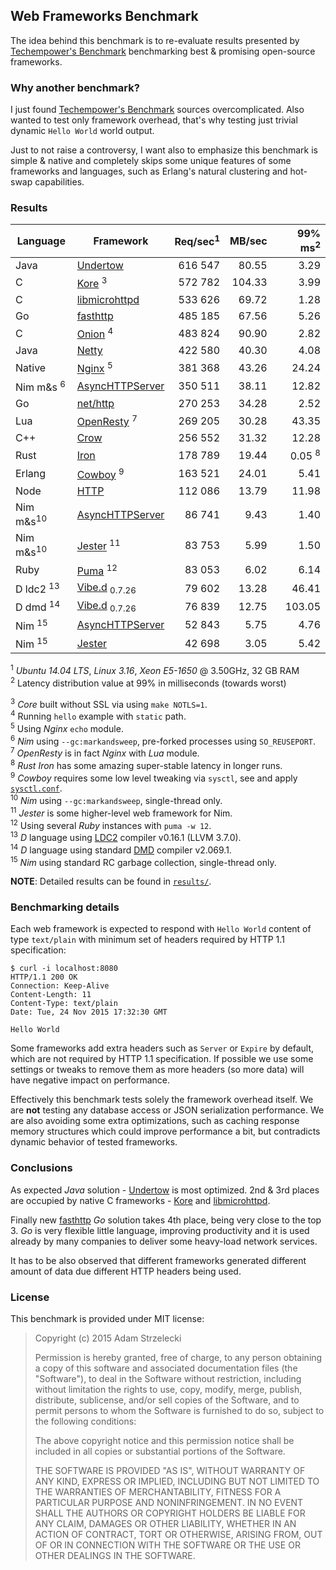 Web Frameworks Benchmark
------------------------
[techempower]: https://www.techempower.com/benchmarks/

The idea behind this benchmark is to re-evaluate results presented by
[Techempower's Benchmark][techempower] benchmarking best & promising
open-source frameworks.


### Why another benchmark?

I just found [Techempower's Benchmark][techempower] sources overcomplicated.
Also wanted to test only framework overhead, that's why testing just trivial
dynamic `Hello World` world output.

Just to not raise a controversy, I want also to emphasize this benchmark is
simple & native and completely skips some unique features of some frameworks
and languages, such as Erlang's natural clustering and hot-swap capabilities.


### Results

[undertow]: http://undertow.io
[netty]: http://netty.io
[node]: https://nodejs.org/api/cluster.html
[go]: http://golang.org/pkg/net/http/
[onion]: https://github.com/davidmoreno/onion
[cowboy]: http://ninenines.eu/docs/en/cowboy/1.0/guide/getting_started/
[nim]: http://nim-lang.org
[puma]: http://puma.io
[echo]: http://wiki.nginx.org/HttpEchoModule
[resty]: http://openresty.org
[iron]: http://ironframework.io
[jester]: https://github.com/dom96/jester
[vibed]: http://vibed.org
[dmd]: https://dlang.org/download.html
[crow]: https://github.com/ipkn/crow
[kore]: https://kore.io
[mhttpd]: https://www.gnu.org/software/libmicrohttpd/
[fasthttp]: https://github.com/valyala/fasthttp

|  Language     |        Framework       | Req/sec<sup>1| MB/sec| 99% ms<sup>2|
| ------------- | ------------------------ | ----------:| -----:| -----------:|
| Java          | [Undertow][undertow]     |   616 547  | 80.55 |      3.29   |
| C             | [Kore][kore]       <sup>3|   572 782  |104.33 |      3.99   |
| C             | [libmicrohttpd][mhttpd]  |   533 626  | 69.72 |      1.28   |
| Go            | [fasthttp][fasthttp]     |   485 185  | 67.56 |      5.26   |
| C             | [Onion][onion]     <sup>4|   483 824  | 90.90 |      2.82   |
| Java          | [Netty][netty]           |   422 580  | 40.30 |      4.08   |
| Native        | [Nginx][echo]      <sup>5|   381 368  | 43.26 |     24.24   |
| Nim m&s <sup>6| [AsyncHTTPServer][nim]   |   350 511  | 38.11 |     12.82   |
| Go            | [net/http][go]           |   270 253  | 34.28 |      2.52   |
| Lua           | [OpenResty][resty] <sup>7|   269 205  | 30.28 |     43.35   |
| C++           | [Crow][crow]             |   256 552  | 31.32 |     12.28   |
| Rust          | [Iron][iron]             |   178 789  | 19.44 |  0.05 <sup>8|
| Erlang        | [Cowboy][cowboy]   <sup>9|   163 521  | 24.01 |      5.41   |
| Node          | [HTTP][node]             |   112 086  | 13.79 |     11.98   |
| Nim m&s<sup>10| [AsyncHTTPServer][nim]   |    86 741  |  9.43 |      1.40   |
| Nim m&s<sup>10| [Jester][nim]     <sup>11|    83 753  |  5.99 |      1.50   |
| Ruby          | [Puma][puma]      <sup>12|    83 053  |  6.02 |      6.14   |
| D ldc2 <sup>13| [Vibe.d][vibed] <sub>0.7.26|  79 602  | 13.28 |     46.41   |
| D dmd  <sup>14| [Vibe.d][vibed] <sub>0.7.26|  76 839  | 12.75 |    103.05   |
| Nim    <sup>15| [AsyncHTTPServer][nim]   |    52 843  |  5.75 |      4.76   |
| Nim    <sup>15| [Jester][jester]         |    42 698  |  3.05 |      5.42   |

<sup>1</sup> *Ubuntu 14.04 LTS*, *Linux 3.16*,
             *Xeon E5-1650* @ 3.50GHz, 32 GB RAM  
<sup>2</sup> Latency distribution value at 99% in milliseconds
             (towards worst)  

<sup>3</sup> *Core* built without SSL via using `make NOTLS=1`.  
<sup>4</sup> Running `hello` example with `static` path.  
<sup>5</sup> Using *Nginx* `echo` module.  
<sup>6</sup> *Nim* using `--gc:markandsweep`, pre-forked processes
             using `SO_REUSEPORT`.  
<sup>7</sup> *OpenResty* is in fact *Nginx* with *Lua* module.  
<sup>8</sup> *Rust* *Iron* has some amazing super-stable latency
             in longer runs.  
<sup>9</sup> *Cowboy* requires some low level tweaking via `sysctl`, see
             and apply [`sysctl.conf`](sysctl.conf).  
<sup>10</sup> *Nim* using `--gc:markandsweep`, single-thread only.  
<sup>11</sup> *Jester* is some higher-level web framework for Nim.  
<sup>12</sup> Using several *Ruby* instances with `puma -w 12`.  
<sup>13</sup> *D* language using [LDC2](dmd) compiler v0.16.1 (LLVM 3.7.0).  
<sup>14</sup> *D* language using standard [DMD](dmd) compiler v2.069.1.  
<sup>15</sup> *Nim* using standard RC garbage collection, single-thread only.  

**NOTE**: Detailed results can be found in [`results/`](results).


### Benchmarking details

Each web framework is expected to respond with `Hello World` content of type
`text/plain` with minimum set of headers required by HTTP 1.1 specification:

~~~
$ curl -i localhost:8080
HTTP/1.1 200 OK
Connection: Keep-Alive
Content-Length: 11
Content-Type: text/plain
Date: Tue, 24 Nov 2015 17:32:30 GMT

Hello World
~~~

Some frameworks add extra headers such as `Server` or `Expire` by default,
which are not required by HTTP 1.1 specification. If possible we use some
settings or tweaks to remove them as more headers (so more data) will have
negative impact on performance.

Effectively this benchmark tests solely the framework overhead itself. We are
**not** testing any database access or JSON serialization performance. We are
also avoiding some extra optimizations, such as caching response memory
structures which could improve performance a bit, but contradicts dynamic
behavior of tested frameworks.


### Conclusions

As expected *Java* solution - [Undertow][undertow] is most optimized. 2nd & 3rd
places are occupied by native C frameworks - [Kore][kore] and
[libmicrohttpd][mhttpd].

Finally new [fasthttp][fasthttp] *Go* solution takes 4th place, being very
close to the top 3. *Go* is very flexible little language, improving
productivity and it is used already by many companies to deliver some
heavy-load network services.

It has to be also observed that different frameworks generated different amount
of data due different HTTP headers being used.


### License

This benchmark is provided under MIT license:

> Copyright (c) 2015 Adam Strzelecki
>
> Permission is hereby granted, free of charge, to any person obtaining
> a copy of this software and associated documentation files (the
> "Software"), to deal in the Software without restriction, including
> without limitation the rights to use, copy, modify, merge, publish,
> distribute, sublicense, and/or sell copies of the Software, and to
> permit persons to whom the Software is furnished to do so, subject to
> the following conditions:
>
> The above copyright notice and this permission notice shall be
> included in all copies or substantial portions of the Software.
>
> THE SOFTWARE IS PROVIDED "AS IS", WITHOUT WARRANTY OF ANY KIND,
> EXPRESS OR IMPLIED, INCLUDING BUT NOT LIMITED TO THE WARRANTIES OF
> MERCHANTABILITY, FITNESS FOR A PARTICULAR PURPOSE AND
> NONINFRINGEMENT. IN NO EVENT SHALL THE AUTHORS OR COPYRIGHT HOLDERS BE
> LIABLE FOR ANY CLAIM, DAMAGES OR OTHER LIABILITY, WHETHER IN AN ACTION
> OF CONTRACT, TORT OR OTHERWISE, ARISING FROM, OUT OF OR IN CONNECTION
> WITH THE SOFTWARE OR THE USE OR OTHER DEALINGS IN THE SOFTWARE.

